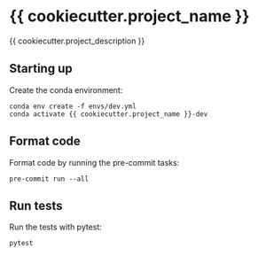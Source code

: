 # {{ cookiecutter.project_name }}

{{ cookiecutter.project_description }}

## Starting up

Create the conda environment:

```shell
conda env create -f envs/dev.yml
conda activate {{ cookiecutter.project_name }}-dev
```

## Format code

Format code by running the pre-commit tasks:

```shell
pre-commit run --all
```

## Run tests

Run the tests with pytest:

```shell
pytest
```
